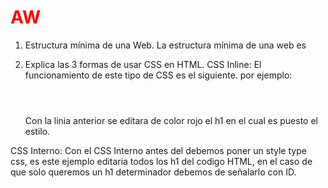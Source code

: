 # AW

1. Estructura mínima de una Web.
  La estructura mínima de una web es 
  <html>
    <head></head>
    <body></body>
  </html>

2. Explica las 3 formas de usar CSS en HTML.
  CSS Inline: El funcionamiento de este tipo de CSS es el siguiente.
    por ejemplo:
      <h1 style="color: red; font-size: 40px;"></h1>
     Con la linia anterior se editara de color rojo el h1 en el cual es puesto el estilo.
  CSS Interno: Con el CSS Interno antes del <body> debemos poner un style type css, es este ejemplo editaria todos los h1 del codigo HTML, 
     en el caso de que solo queremos un h1 determinador debemos de señalarlo con ID. 
    <style type="text/css">
		h1 {
			color: red;
		}
  CSS Externo: Esta opción es la más se recomienda, ya que tendriamos solamento un 
    documento a parte del .html donde estaria toda la información de la pagina, en un documento .css editariamos la información del .html.
    <link rel="" type="text/css" href=".css">
    
3. Crea una lista sin ordenar con 5 ingradientes de una receta de cocina.
  <ul>
    <li>Aceite</li>
    <li>Huevos</li>
    <li>Harina</li>
    <li>Pan rallado</li>
    <li>Pollo</li>
   </ul>
   
4. Como se puede incluir javascript en HTML.
  Se puede incluir utilizando una etiqueta <script></script> entre las etiquetas <head> o las etiquetas <body>.
  
5. ¿Que diferencia hay entre una clase y una ID?
  class: Lo puedes utilizar mas de una vez en el documento.html
  id: Es único, no se deberia de haber otro id igual en el documento .html con el mismo id.

6. Código para hacer un enlace a otra página y que esta se abra en una nueva ventana.
  Par poder abrir en una página nueva un enlace lo hariamos con target de valor _blank, se quedaria des esta forma:
  <a href="marca.com" target="_blank">aqui pondrimaos el titulo que queremos en el enlace</a>
  
7. ¿Qué son las pseudoclases?, pon ejemplos.
  Son palabras las cuales añadimos al elemento y que nos especifican el estado de un elemento, por ejemplo:
    :hover, :visited, :root, y muchas mas.
    
8. Explica el modelo de caja de CSS (margin, border y padding)
  margin: En margin nos permite establecer los 4 margenes de las cajas en tan solo un margin.
  border: En el border podemos editar el tamaño en el cual queremos los bordes de la caja.
  padding: En el padding podemos estlecer el espacio que hay entre el contenido y el borde de la caja.
  
9. Explica que son los selectores de CSS y pon ejemplos
  Es la unión que hay entre las hojas de los estilos y también los documentos en los cuales aplicamos dichas hojas.
  
10. Di a que afectan:
      p a {color: red;} hace referencia a todos los enlaces de todos los parrafos del documento .html se hagan del color rojo.
      p > a {color: red;} hace referencia a todos los enlaces que sean hijos de los parrafos los haga del color rojo.
      h1 + h2 {color: red;} hace referencia a todos los h1 y h2 que sean de color rojo.
      a [class] {color: blue;} hace referencia a los enlaces y se pinten con el color azul.
      a [class="Externo"] {color: blue;} hace referencia a los enlaces tipo externo los haga de color azul.
      a [href="http://www.ejmplo.com"] {color: blue;} hace referencia al link www.ejemplo.com sea de color azul.
  
  
  
